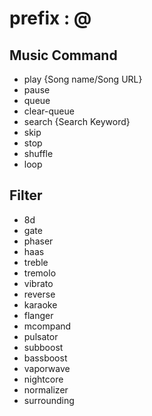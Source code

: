 # prefix : @

## Music Command
- play {Song name/Song URL}
- pause
- queue
- clear-queue
- search {Search Keyword}
- skip
- stop
- shuffle
- loop

## Filter 
- 8d
- gate
- phaser
- haas
- treble
- tremolo
- vibrato
- reverse
- karaoke
- flanger
- mcompand
- pulsator
- subboost
- bassboost
- vaporwave
- nightcore
- normalizer
- surrounding

